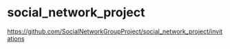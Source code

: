# social_network_project
https://github.com/SocialNetworkGroupProject/social_network_project/invitations
